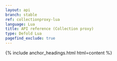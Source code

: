 ```yaml
---
layout: api
branch: stable
ref: collectionproxy-lua
language: Lua
title: API reference (Collection proxy)
type: Defold Lua
pagefind_exclude: true
---
```

{% include anchor_headings.html html=content %}
